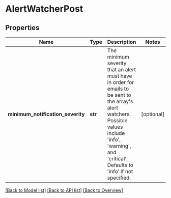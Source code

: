 # AlertWatcherPost

## Properties
Name | Type | Description | Notes
------------ | ------------- | ------------- | -------------
**minimum_notification_severity** | **str** | The minimum severity that an alert must have in order for emails to be sent to the array&#39;s alert watchers. Possible values include &#39;info&#39;, &#39;warning&#39;, and &#39;critical&#39;. Defaults to &#39;info&#39; if not specified. | [optional] 

[[Back to Model list]](index.md#documentation-for-models) [[Back to API list]](index.md#endpoint-properties) [[Back to Overview]](index.md)


